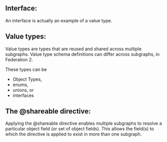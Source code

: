 ## Interface: 
An interface is actually an example of a value type. 
 
## Value types: 
Value types are types that are reused and shared across multiple subgraphs. 
Value type schema definitions can differ across subgraphs, in Federation 2.

These types can be
* Object Types, 
* enums, 
* unions, or 
* interfaces

## The @shareable directive:
Applying the @shareable directive enables multiple subgraphs to resolve a particular object field (or set of object fields). This allows the field(s) to which the directive is applied to exist in more than one subgraph.